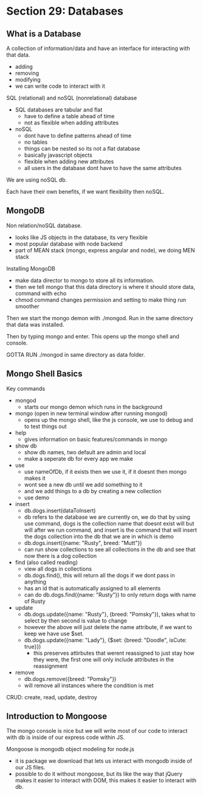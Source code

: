 # Section 29: Databases

## What is a Database

A collection of information/data and have an interface for interacting with that data.

- adding
- removing
- modifying
- we can write code to interact with it

SQL (relational) and noSQL (nonrelational) database

- SQL databases are tabular and flat
  - have to define a table ahead of time
  - not as flexible when adding attributes
- noSQL
  - dont have to define patterns ahead of time
  - no tables
  - things can be nested so its not a flat database
  - basically javascript objects
  - flexible when adding new attributes
  - all users in the database dont have to have the same attributes

We are using noSQL db.

Each have their own benefits, if we want flexibility then noSQL.

## MongoDB

Non relation/noSQL database.

- looks like JS objects in the database, its very flexible
- most popular database with node backend
- part of MEAN stack (mongo, express angular and node), we doing MEN stack

Installing MongoDB

- make data director to mongo to store all its information.
- then we tell mongo that this data directory is where it should store data, command with echo
- chmod command changes permission and setting to make thing run smoother

Then we start the mongo demon with ./mongod. Run in the same directory that data was installed.

Then by typing mongo and enter. This opens up the mongo shell and console.

GOTTA RUN ./mongod in same directory as data folder.

## Mongo Shell Basics

Key commands

- mongod
  - starts our mongo demon which runs in the background
- mongo (open in new terminal window after running mongod)
  - opens up the mongo shell, like the js console, we use to debug and to test things out
- help
  - gives information on basic features/commands in mongo
- show db
  - show db names, two default are admin and local
  - make a seperate db for every app we make
- use
  - use nameOfDb, if it exists then we use it, if it doesnt then mongo makes it
  - wont see a new db until we add something to it
  - and we add things to a db by creating a new collection
  - use demo
- insert
  - db.dogs.insert(dataToInsert)
  - db refers to the database we are currently on, we do that by using use command, dogs is the collection name that doesnt exist will but will after we run command, and insert is the command that will insert the dogs collection into the db that we are in which is demo
  - db.dogs.insert({name: "Rusty", breed: "Mutt"})
  - can run show collections to see all collections in the db and see that now there is a dog collection
- find (also called reading)
  - view all dogs in collections
  - db.dogs.find(), this will return all the dogs if we dont pass in anything
  - has an id that is automatically assigned to all elements
  - can do db.dogs.find({name: "Rusty"}) to only return dogs with name of Rusty
- update
  - db.dogs.update({name: "Rusty"}, {breed: "Pomsky"}), takes what to select by then second is value to change
  - however the above will just delete the name attribute, if we want to keep we have use $set.
  - db.dogs.update({name: "Lady"}, {$set: {breed: "Doodle", isCute: true}})
    - this preserves attirbutes that werent reassigned to just stay how they were, the first one will only include attributes in the reassignment
- remove
  - db.dogs.remove({breed: "Pomsky"})
  - will remove all instances where the condition is met

CRUD: create, read, update, destroy

## Introduction to Mongoose

The mongo console is nice but we will write most of our code to interact with db is inside of our express  code within JS.

Mongoose is mongodb object modeling for node.js

- it is package we download that lets us interact with mongodb inside of our JS files.
- possible to do it without mongoose, but its like the way that jQuery makes it easier to interact with DOM, this makes it easier to interact with db.

